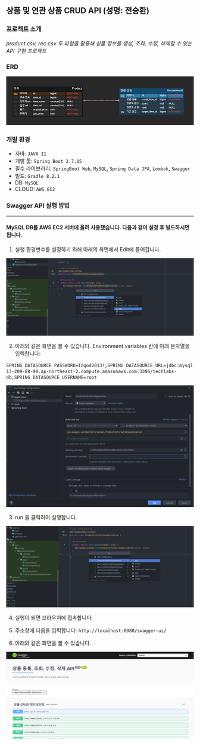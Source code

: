 ## 상품 및 연관 상품 CRUD API (성명: 전승환)

### 프로젝트 소개

_product.csv, rec.csv 두 파일을 활용해 상품 정보를 생성, 조회, 수정, 삭제할 수 있는 API 구현 프로젝트_

### ERD


![erd.png](images/erd.png)

### 개발 환경

- 자바: ``JAVA 11``
- 개발 툴: ``Spring Boot 2.7.15``
- 필수 라이브러리: ``SpringBoot Web``, ``MySQL``, ``Spring Data JPA``, ``Lombok``, ``Swagger``
- 빌드: ``Gradle 8.2.1``
- DB: ``MySQL``
- CLOUD: ``AWS EC2``

### Swagger API 실행 방법
<hr>

#### MySQL DB를 AWS EC2 서버에 올려 사용했습니다. 다음과 같이 설정 후 빌드하시면 됩니다.
1. 실행 환경변수를 설정하기 위해 아래의 화면에서 Edit에 들어갑니다. 

![img_1.png](images/img_1.png)

2. 아래와 같은 화면을 볼 수 있습니다. Environment variables 칸에 아래 문자열을 입력합니다:
```
SPRING_DATASOURCE_PASSWORD=Ingod2013!;SPRING_DATASOURCE_URL=jdbc:mysql://ec2-13-209-88-90.ap-northeast-2.compute.amazonaws.com:3306/techlabs-db;SPRING_DATASOURCE_USERNAME=root
```
![img_3.png](images/img_3.png)

3. run 을 클릭하여 실행합니다.

![img_5.png](images/img_5.png)

4. 실행이 되면 브라우저에 접속합니다.

5. 주소창에 다음을 입력합니다:
``http://localhost:8080/swagger-ui/``

6. 아래와 같은 화면을 볼 수 있습니다. 

![img_6.png](images/img_6.png)